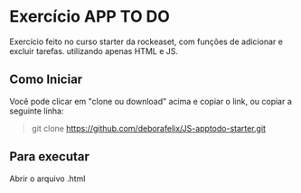 # Exercício APP TO DO 

Exercício feito no curso starter da rockeaset, com funções de adicionar e excluir tarefas. utilizando apenas HTML e JS.

## Como Iniciar 

Você pode clicar em "clone ou download" acima e copiar o link, ou copiar a seguinte linha: 
> git clone https://github.com/deborafelix/JS-apptodo-starter.git

## Para executar

Abrir o arquivo .html
